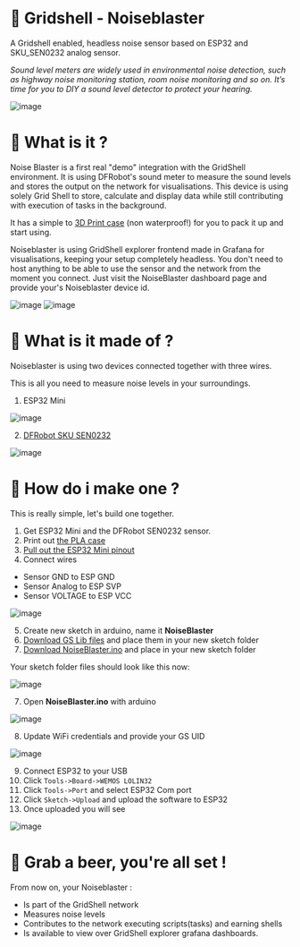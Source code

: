 # :loudspeaker: Gridshell - Noiseblaster

A Gridshell enabled, headless noise sensor based on ESP32 and SKU_SEN0232 analog sensor.

_Sound level meters are widely used in environmental noise detection, such as highway noise monitoring station, room noise monitoring and so on. 
It’s time for you to DIY a sound level detector to protect your hearing._

![image](https://github.com/invpe/GridShell/assets/106522950/c11a6805-4e6a-4681-aaf9-5ca4ecb0d961)



# :mag_right: What is it ?

Noise Blaster is a first real "demo" integration with the GridShell environment.
It is using DFRobot's sound meter to measure the sound levels and stores the output on the network for visualisations.
This device is using solely Grid Shell to store, calculate and display data while still contributing with execution of tasks in the background.

It has a simple to [3D Print case](https://github.com/invpe/GridShell/blob/main/Sources/Integrations/NoiseBlaster/NoiseBlaster.stl) (non waterproof!) for you to pack it up and start using.

Noiseblaster is using GridShell explorer frontend made in Grafana for visualisations, keeping your setup completely headless.
You don't need to host anything to be able to use the sensor and the network from the moment you connect.
Just visit the NoiseBlaster dashboard page and provide your's Noiseblaster device id.

![image](https://github.com/invpe/GridShell/assets/106522950/4e065f89-2d81-4450-92b1-eadd964ef72b)
![image](https://github.com/invpe/GridShell/assets/106522950/3dc06ae8-b28f-44f4-9bfc-2c2ec2ab4950)



# :art: What is it made of ?

Noiseblaster is using two devices connected together with three wires.

This is all you need to measure noise levels in your surroundings.

1. ESP32 Mini

![image](https://github.com/invpe/GridShell/assets/106522950/c331718f-63d7-4223-bdf3-f12eba790483)

2. [DFRobot SKU SEN0232](https://wiki.dfrobot.com/Gravity__Analog_Sound_Level_Meter_SKU_SEN0232) 

![image](https://github.com/invpe/GridShell/assets/106522950/9fe0d047-b72c-452d-800d-63c8739f100b)

# :pizza: How do i make one ?

This is really simple, let's build one together.

1. Get ESP32 Mini and the DFRobot SEN0232 sensor.
2. Print out [the PLA case](https://github.com/invpe/GridShell/blob/main/Sources/Integrations/NoiseBlaster/NoiseBlaster.stl)
3. [Pull out the ESP32 Mini pinout](https://nettigo.eu/products/wifi-bluetooth-module-esp32-d1-mini)
4. Connect wires 

- Sensor GND to ESP GND
- Sensor Analog to ESP SVP
- Sensor VOLTAGE to ESP VCC

![image](https://github.com/invpe/GridShell/assets/106522950/1e885f54-ffdc-4c6b-921e-f35ddbd68ed0)


5. Create new sketch in arduino, name it **NoiseBlaster**
6. [Download GS Lib files](https://github.com/invpe/GridShell/tree/main/Sources/Node/ClientESP32) and place them in your new sketch folder
7. [Download NoiseBlaster.ino](https://github.com/invpe/GridShell/blob/main/Sources/Integrations/NoiseBlaster/NoiseBlaster.ino) and place in your new sketch folder

Your sketch folder files should look like this now:


![image](https://github.com/invpe/GridShell/assets/106522950/407767b4-6e76-4c08-bb92-0ba4a2cfef6e)



7. Open **NoiseBlaster.ino** with arduino

![image](https://github.com/invpe/GridShell/assets/106522950/0e86cadb-35f2-4d07-95f7-e3421df86686)

8. Update WiFi credentials and provide your GS UID

![image](https://github.com/invpe/GridShell/assets/106522950/ae53dfa0-d405-40f8-a63b-260f99976930)

9. Connect ESP32 to your USB
10. Click `Tools->Board->WEMOS LOLIN32`
11. Click `Tools->Port` and select ESP32 Com port
12. Click `Sketch->Upload` and upload the software to ESP32
13. Once uploaded you will see

![image](https://github.com/invpe/GridShell/assets/106522950/9d8f1ff1-2e31-4ec0-8e07-654b455cfd7a)


# :beer: Grab a beer, you're all set !

From now on, your Noiseblaster :

- Is part of the GridShell network
- Measures noise levels
- Contributes to the network executing scripts(tasks) and earning shells
- Is available to view over GridShell explorer grafana dashboards.

